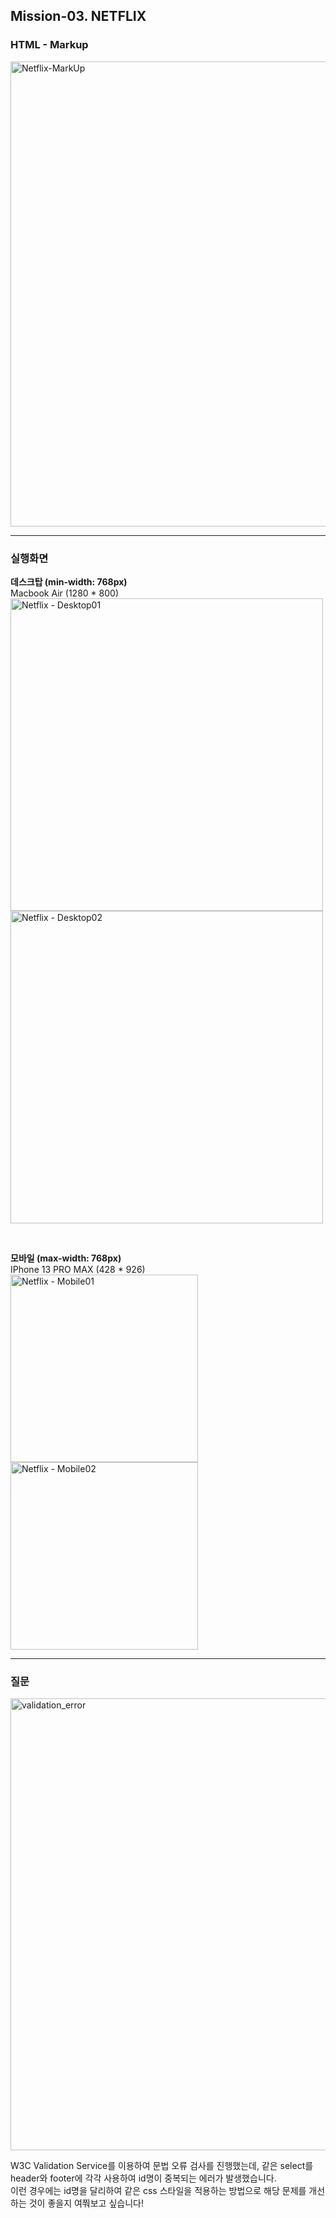 ## Mission-03. NETFLIX

###  HTML - Markup
<img width="744" alt="Netflix-MarkUp" src="https://github.com/zooyaam/rwd/assets/125597330/5ed49580-b9dd-4ffa-ae0b-52038603d820">

----------

### 실행화면
<b>데스크탑 (min-width: 768px)</b>
<br/>
Macbook Air (1280 * 800)
<br/>
<img width="500" alt="Netflix - Desktop01" src="https://github.com/zooyaam/home-work/assets/125597330/1870c863-2f84-4103-b600-613027a7a034">
<img width="500" alt="Netflix - Desktop02" src="https://github.com/zooyaam/home-work/assets/125597330/e32996e2-018e-4cc2-98db-e78b2ebfae7e">

<br/>

<b>모바일 (max-width: 768px)</b>
<br/>
IPhone 13 PRO MAX (428 * 926)
<br/>
<img width="300" alt="Netflix - Mobile01" src="https://github.com/zooyaam/home-work/assets/125597330/ad6369ea-5eaf-42c2-a6d1-af8ac093a48f">
<img width="300" alt="Netflix - Mobile02" src="https://github.com/zooyaam/home-work/assets/125597330/3d275961-2210-489a-989a-a027fb851ce6">


----------

### 질문
<img width="723" alt="validation_error" src="https://github.com/zooyaam/rwd/assets/125597330/e357967a-c72b-4241-83b0-ac101dbcf62c">

W3C Validation Service를 이용하여 문법 오류 검사를 진행했는데, 같은 select를 header와 footer에 각각 사용하여 id명이 중복되는 에러가 발생했습니다. <br />
이런 경우에는 id명을 달리하여 같은 css 스타일을 적용하는 방법으로 해당 문제를 개선하는 것이 좋을지 여쭤보고 싶습니다!
